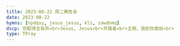 ```yaml
---
title: 2023-08-22 周二祷告会
date: 2023-08-22
hymns: [npdqsy, jesus_jesus, klz, zawdnmq]
dscp: 你配得全有所<br>Jesus, Jesus<br>开路者<br>主啊，我到你面前<br>
type: TPray
---
```

